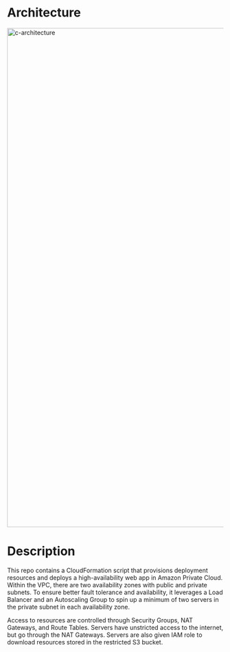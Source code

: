 # Architecture

<img width="1161" alt="c-architecture" src="https://user-images.githubusercontent.com/19339748/68663826-ef3d4700-0504-11ea-8ae7-d768d82688ed.png">

# Description
This repo contains a CloudFormation script that provisions deployment resources and deploys a high-availability web app in Amazon Private Cloud. Within the VPC, there are two availability zones with public and private subnets. To ensure better fault tolerance and availability, it leverages a Load Balancer and an Autoscaling Group to spin up a minimum of two servers in the private subnet in each availability zone.

Access to resources are controlled through Security Groups, NAT Gateways, and Route Tables. Servers have unstricted access to the internet, but go through the NAT Gateways. Servers are also given IAM role to download resources stored in the restricted S3 bucket.
